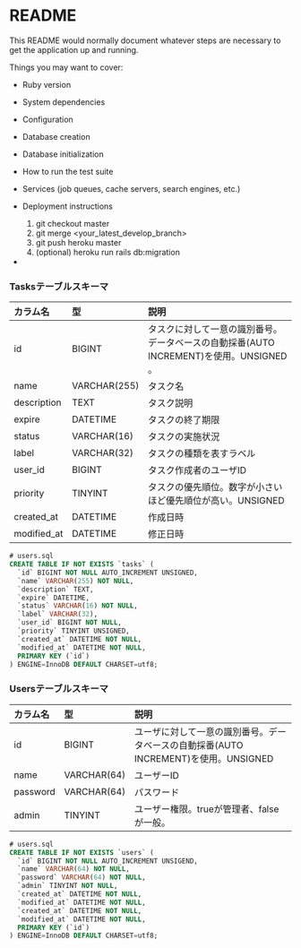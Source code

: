 # README

This README would normally document whatever steps are necessary to get the
application up and running.

Things you may want to cover:

* Ruby version

* System dependencies

* Configuration

* Database creation

* Database initialization

* How to run the test suite

* Services (job queues, cache servers, search engines, etc.)

* Deployment instructions
  1. git checkout master
  2. git merge <your_latest_develop_branch>
  3. git push heroku master
  4. (optional) heroku run rails db:migration

* 

### Tasksテーブルスキーマ

| カラム名 | 型 | 説明 |
|:--|:--|:--|
| id | BIGINT | タスクに対して一意の識別番号。データベースの自動採番(AUTO INCREMENT)を使用。UNSIGNED 。|
| name | VARCHAR(255) | タスク名 |
| description | TEXT | タスク説明 |
| expire | DATETIME | タスクの終了期限 |
| status | VARCHAR(16) | タスクの実施状況 |
| label | VARCHAR(32) | タスクの種類を表すラベル |
| user_id | BIGINT | タスク作成者のユーザID |
| priority | TINYINT | タスクの優先順位。数字が小さいほど優先順位が高い。UNSIGNED |
| created_at | DATETIME | 作成日時 |
| modified_at | DATETIME | 修正日時 |

```sql
# users.sql
CREATE TABLE IF NOT EXISTS `tasks` (
  `id` BIGINT NOT NULL AUTO_INCREMENT UNSIGNED,
  `name` VARCHAR(255) NOT NULL,
  `description` TEXT,
  `expire` DATETIME,
  `status` VARCHAR(16) NOT NULL,
  `label` VARCHAR(32),
  `user_id` BIGINT NOT NULL,
  `priority` TINYINT UNSIGNED,
  `created_at` DATETIME NOT NULL,
  `modified_at` DATETIME NOT NULL,
  PRIMARY KEY (`id`)
) ENGINE=InnoDB DEFAULT CHARSET=utf8;
```

### Usersテーブルスキーマ

| カラム名 | 型 | 説明 |
|:--|:--|:--|
| id | BIGINT | ユーザに対して一意の識別番号。データベースの自動採番(AUTO INCREMENT)を使用。UNSIGNED |
| name | VARCHAR(64) | ユーザーID |
| password | VARCHAR(64) | パスワード |
| admin | TINYINT | ユーザー権限。trueが管理者、falseが一般。 |

```sql
# users.sql
CREATE TABLE IF NOT EXISTS `users` (
  `id` BIGINT NOT NULL AUTO_INCREMENT UNSIGEND,
  `name` VARCHAR(64) NOT NULL,
  `password` VARCHAR(64) NOT NULL,
  `admin` TINYINT NOT NULL,
  `created_at` DATETIME NOT NULL,
  `modified_at` DATETIME NOT NULL,
  `created_at` DATETIME NOT NULL,
  `modified_at` DATETIME NOT NULL,
  PRIMARY KEY (`id`)
) ENGINE=InnoDB DEFAULT CHARSET=utf8;
```